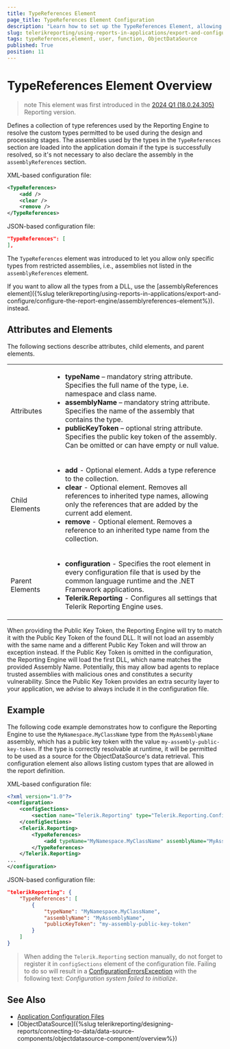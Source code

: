 ```yaml
---
title: TypeReferences Element
page_title: TypeReferences Element Configuration
description: "Learn how to set up the TypeReferences Element, allowing you to use custom user functions in the report and create ObjectDataSource components."
slug: telerikreporting/using-reports-in-applications/export-and-configure/configure-the-report-engine/TypeReferences-element
tags: typeReferences,element, user, function, ObjectDataSource
published: True
position: 11
---
```


<style>
table th:first-of-type {
	width: 10%;
}
table th:nth-of-type(2) {
	width: 90%;
}
</style>

# TypeReferences Element Overview

>note This element was first introduced in the [2024 Q1 (18.0.24.305)](https://www.telerik.com/support/whats-new/reporting/release-history/progress-telerik-reporting-2024-q1-(18-0-24-305)) Reporting version.

Defines a collection of type references used by the Reporting Engine to resolve the custom types permitted to be used during the design and processing stages. The assemblies used by the types in the `TypeReferences` section are loaded into the application domain if the type is successfully resolved, so it's not necessary to also declare the assembly in the `assemblyReferences` section.

XML-based configuration file:

````XML
<TypeReferences>
	<add />
	<clear />
	<remove />
</TypeReferences>
````

JSON-based configuration file:

````JSON
"TypeReferences": [
],
````

The `TypeReferences` element was introduced to let you allow only specific types from restricted assemblies, i.e., assemblies not listed in the `assemblyReferences` element.

If you want to allow all the types from a DLL, use the [assemblyReferences element]({%slug telerikreporting/using-reports-in-applications/export-and-configure/configure-the-report-engine/assemblyreferences-element%}). instead.

## Attributes and Elements

The following sections describe attributes, child elements, and parent elements.

|   |   |
| ------ | ------ |
|Attributes|<ul><li>__typeName__ – mandatory string attribute. Specifies the full name of the type, i.e. namespace and class name.</li><li>__assemblyName__ – mandatory string attribute. Specifies the name of the assembly that contains the type.</li><li>__publicKeyToken__ – optional string attribute. Specifies the public key token of the assembly. Can be omitted or can have empty or null value.</li></ul>|
|Child Elements|<ul><li>__add__ - Optional element. Adds a type reference to the collection.</li><li>__clear__ - Optional element. Removes all references to inherited type names, allowing only the references that are added by the current add element.</li><li>__remove__ - Optional element. Removes a reference to an inherited type name from the collection.</li></ul>|
|Parent Elements|<ul><li>__configuration__ - Specifies the root element in every configuration file that is used by the common language runtime and the .NET Framework applications.</li><li>__Telerik.Reporting__ - Configures all settings that Telerik Reporting Engine uses.</li></ul>|

When providing the Public Key Token, the Reporting Engine will try to match it with the Public Key Token of the found DLL. It will not load an assembly with the same name and a different Public Key Token and will throw an exception instead. If the Public Key Token is omitted in the configuration, the Reporting Engine will load the first DLL, which name matches the provided Assembly Name. Potentially, this may allow bad agents to replace trusted assemblies with malicious ones and constitutes a security vulnerability. Since the Public Key Token provides an extra security layer to your application, we advise to always include it in the configuration file.

## Example

The following code example demonstrates how to configure the Reporting Engine to use the `MyNamespace.MyClassName` type from the `MyAssemblyName` assembly, which has a public key token with the value `my-assembly-public-key-token`. If the type is correctly resolvable at runtime, it will be permitted to be used as a source for the ObjectDataSource's data retrieval. This configuration element also allows listing custom types that are allowed in the report definition.

XML-based configuration file:

````XML
<?xml version="1.0"?>
<configuration>
	<configSections>
		<section name="Telerik.Reporting" type="Telerik.Reporting.Configuration.ReportingConfigurationSection, Telerik.Reporting" allowLocation="true" allowDefinition="Everywhere" />
	</configSections>
	<Telerik.Reporting>
		<TypeReferences>
			<add typeName="MyNamespace.MyClassName" assemblyName="MyAssemblyName" publicKeyToken="my-assembly-public-key-token" />
		</TypeReferences>
	</Telerik.Reporting>
...
</configuration>
````

JSON-based configuration file:

````JSON
"telerikReporting": {
	"TypeReferences": [
		{
			"typeName": "MyNamespace.MyClassName",
			"assemblyName": "MyAssemblyName",
			"publicKeyToken": "my-assembly-public-key-token"
		}
	]
}
````

> When adding the `Telerik.Reporting` section manually, do not forget to register it in `configSections` element of the configuration file. Failing to do so will result in a [ConfigurationErrorsException](https://learn.microsoft.com/en-us/dotnet/api/system.configuration.configurationerrorsexception?view=dotnet-plat-ext-7.0) with the following text: *Configuration system failed to initialize*.

## See Also

* [Application Configuration Files](https://learn.microsoft.com/en-us/windows/win32/sbscs/application-configuration-files)
* [ObjectDataSource]({%slug telerikreporting/designing-reports/connecting-to-data/data-source-components/objectdatasource-component/overview%})
